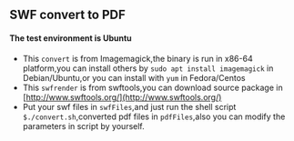 ## SWF convert to PDF
#### The test environment is Ubuntu

* This `convert` is from Imagemagick,the binary is run in x86-64 platform,you can install others by `sudo apt install imagemagick` in Debian/Ubuntu,or you can install with `yum` in Fedora/Centos
* This `swfrender` is from swftools,you can download source package in [http://www.swftools.org/](http://www.swftools.org/)
* Put your swf files in `swfFiles`,and just run the shell script `$./convert.sh`,converted pdf files in `pdfFiles`,also you can modify the parameters in script by yourself.
